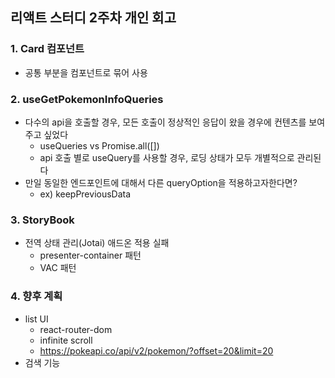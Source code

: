 ## 리액트 스터디 2주차 개인 회고

### 1. Card 컴포넌트

- 공통 부분을 컴포넌트로 묶어 사용

### 2. useGetPokemonInfoQueries

- 다수의 api을 호출할 경우, 모든 호출이 정상적인 응답이 왔을 경우에 컨텐츠를 보여주고 싶었다
  - useQueries vs Promise.all([])
  - api 호출 별로 useQuery를 사용할 경우, 로딩 상태가 모두 개별적으로 관리된다
- 만일 동일한 엔드포인트에 대해서 다른 queryOption을 적용하고자한다면?
  - ex) keepPreviousData

### 3. StoryBook

- 전역 상태 관리(Jotai) 애드온 적용 실패
  - presenter-container 패턴
  - VAC 패턴

### 4. 향후 계획

- list UI
  - react-router-dom
  - infinite scroll
  - https://pokeapi.co/api/v2/pokemon/?offset=20&limit=20
- 검색 기능
